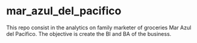 # mar_azul_del_pacifico
This repo consist in the analytics on family marketer of groceries Mar Azul del Pacífico. The objective is create the BI and BA of the business.
